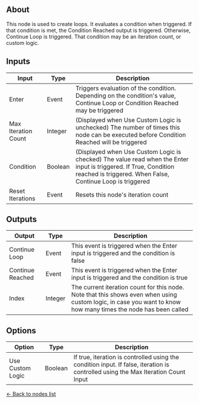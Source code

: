 ## About
This node is used to create loops. It evaluates a condition when triggered. If that condition is met, the Condition Reached output is triggered. Otherwise, Continue Loop is triggered. That condition may be an iteration count, or custom logic.

## Inputs
Input | Type | Description
------------ | ------|-------
Enter | Event | Triggers evaluation of the condition. Depending on the condition's value, Continue Loop or Condition Reached may be triggered
Max Iteration Count | Integer | (Displayed when Use Custom Logic is unchecked) The number of times this node can be executed before Condition Reached will be triggered
Condition | Boolean| (Displayed when Use Custom Logic is checked) The value read when the Enter input is triggered. If True, Condition reached is triggered. When False, Continue Loop is triggered
Reset Iterations | Event | Resets this node's iteration count

## Outputs
Output | Type| Description
------------ | -------|------
Continue Loop | Event | This event is triggered when the Enter input is triggered and the condition is false
Continue Reached | Event | This event is triggered when the Enter input is triggered and the condition is true
Index | Integer | The current iteration count for this node. Note that this shows even when using custom logic, in case you want to know how many times the node has been called

## Options
Option | Type | Description
------------ | -------|------
Use Custom Logic | Boolean | If true, iteration is controlled using the condition input. If false, iteration is controlled using the Max Iteration Count Input

[<- Back to nodes list](Nodes)
